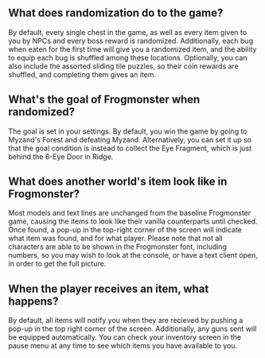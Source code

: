 ## What does randomization do to the game?

By default, every single chest in the game, as well as every item given to you by NPCs and every boss reward is randomized. Additionally, each bug when eaten for the first time will give you a randomized item, and the ability to equip each bug is shuffled among these locations. Optionally, you can also include the assorted sliding tile puzzles, so their coin rewards are shuffled, and completing them gives an item.

## What's the goal of Frogmonster when randomized?

The goal is set in your settings. By default, you win the game by going to Myzand's Forest and defeating Myzand. Alternatively, you can set it up so that the goal condition is instead to collect the Eye Fragment, which is just behind the 6-Eye Door in Ridge.

## What does another world's item look like in Frogmonster?

Most models and text lines are unchanged from the baseline Frogmonster game, causing the items to look like their vanilla counterparts until checked. Once found, a pop-up in the top-right corner of the screen will indicate what item was found, and for what player. Please note that not all characters are able to be shown in the Frogmonster font, including numbers, so you may wish to look at the console, or have a text client open, in order to get the full picture.

## When the player receives an item, what happens?

By default, all items will notify you when they are recieved by pushing a pop-up in the top right corner of the screen. Additionally, any guns sent will be equipped automatically. You can check your inventory screen in the pause menu at any time to see which items you have available to you.